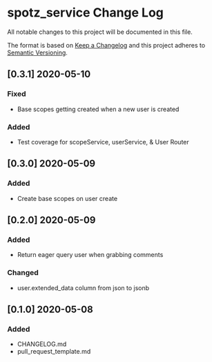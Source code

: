 # spotz_service Change Log

All notable changes to this project will be documented in this file.

The format is based on [Keep a Changelog](http://keepachangelog.com/) and this project adheres to [Semantic Versioning](http://semver.org/).

## [0.3.1] 2020-05-10
### Fixed
- Base scopes getting created when a new user is created
### Added
- Test coverage for scopeService, userService, & User Router

## [0.3.0] 2020-05-09
### Added
- Create base scopes on user create

## [0.2.0] 2020-05-09
### Added
- Return eager query user when grabbing comments
### Changed
- user.extended_data column from json to jsonb

## [0.1.0] 2020-05-08
### Added
- CHANGELOG.md
- pull_request_template.md
